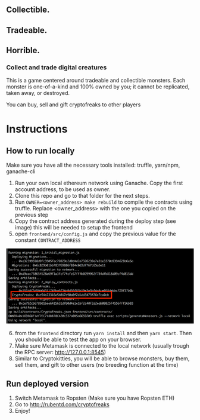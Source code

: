 ## Collectible.
## Tradeable.
## Horrible.

### Collect and trade digital creatures

This is a game centered around tradeable and collectible monsters. 
Each monster is one-of-a-kind and 100% owned by you; it cannot be replicated, taken away, or destroyed.

You can buy, sell and gift cryptofreaks to other players

# Instructions

## How to run locally 

Make sure you have all the necessary tools installed: truffle, yarn/npm, ganache-cli 

1. Run your own local ethereum network using Ganache. Copy the first account address, to be used as owner. 
2. Clone this repo and go to that folder for the next steps.
3. Run `OWNER=<owner_address> make rebuild` to compile the contracts using truffle. Replace <owner_address> with the one you copied on the previous step
4. Copy the contract address generated during the deploy step (see image) this will be needed to setup the frontend
5. open `frontend/src/config.js` and copy the previous value for the constant `CONTRACT_ADDRESS`

![copy contract address](docs/contract_address.png)

6. from the `frontend` directory run `yarn install` and then `yarn start`. Then you should be able to test the app on your browser.
7. Make sure Metamask is connected to the local network (usually trough the RPC server: http://127.0.0.1:8545)
8. Similar to Cryptokitties, you will be able to browse monsters, buy them, sell them, and gift to other users (no breeding function at the time)  

## Run deployed version 

1. Switch Metamask to Ropsten (Make sure you have Ropsten ETH)
2. Go to http://rubentd.com/cryptofreaks
3. Enjoy!
